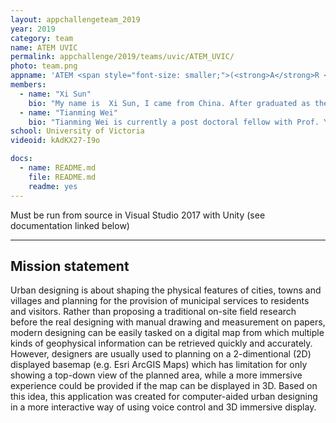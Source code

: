 ```yaml
---
layout: appchallengeteam_2019
year: 2019
category: team
name: ATEM UVIC
permalink: appchallenge/2019/teams/uvic/ATEM_UVIC/
photo: team.png
appname: 'ATEM <span style="font-size: smaller;">(<strong>A</strong>R <strong>T</strong>ourism on <strong>E</strong>sri <strong>M</strong>aps)</span>'
members:
  - name: "Xi Sun"
    bio: "My name is  Xi Sun, I came from China. After graduated as the master of Electronic Engineer, I had been a software developer for over 10 years.<br /><br />Currently, I am a second year graduate student supervised by Professor Coady Yvonne in computer science department of University of Victoria. My thesis direction is the collaboration of Augmented reality in the urban design domain.<br /><br />I have used HoloLens as my visualization tools and studied the development on UWP with Unity for over one year. I am good at many languages such as C++, C#, Java,  as well as various computer technologies such as website design, database, etc.  I still have large enthusiasm to learn the new technologies. "
  - name: "Tianming Wei"
    bio: "Tianming Wei is currently a post doctoral fellow with Prof. Yvonne Coady in computer science department of University of Victoria. His areas of interest and research are data analysis and visualization in computer networks and network security enhancement and anomaly detection with neural network training. He is skillful with programming and web development and has experience with Esri ArcGIS services."
school: University of Victoria
videoid: kAdKX27-I9o

docs:
  - name: README.md
    file: README.md
    readme: yes
---
```


Must be run from source in Visual Studio 2017 with Unity (see documentation linked below)

---

## Mission statement

Urban designing is about shaping the physical features of cities, towns and villages and planning for the provision of municipal services to residents and visitors. Rather than proposing a traditional on-site field research before the real designing with manual drawing and measurement on papers, modern designing can be easily tasked on a digital map from which multiple kinds of geophysical information can be retrieved quickly and accurately. However, designers are usually used to planning on a 2-dimentional (2D) displayed basemap (e.g. Esri ArcGIS Maps) which has limitation for only showing a top-down view of the planned area, while a more immersive experience could be provided if the map can be displayed in 3D. Based on this idea, this application was created for computer-aided urban designing in a more interactive way of using voice control and 3D immersive display.
